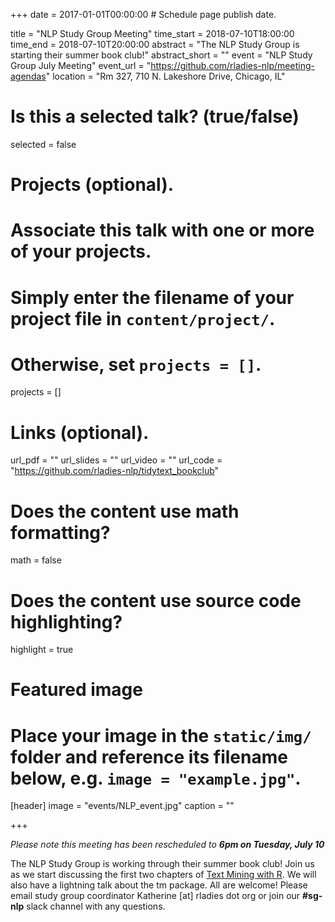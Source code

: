 +++
date = 2017-01-01T00:00:00  # Schedule page publish date.

title = "NLP Study Group Meeting"
time_start = 2018-07-10T18:00:00
time_end = 2018-07-10T20:00:00
abstract = "The NLP Study Group is starting their summer book club!"
abstract_short = ""
event = "NLP Study Group July Meeting"
event_url = "https://github.com/rladies-nlp/meeting-agendas"
location = "Rm 327, 710 N. Lakeshore Drive, Chicago, IL"

# Is this a selected talk? (true/false)
selected = false

# Projects (optional).
#   Associate this talk with one or more of your projects.
#   Simply enter the filename of your project file in `content/project/`.
#   Otherwise, set `projects = []`.
projects = []

# Links (optional).
url_pdf = ""
url_slides = ""
url_video = ""
url_code = "https://github.com/rladies-nlp/tidytext_bookclub"

# Does the content use math formatting?
math = false

# Does the content use source code highlighting?
highlight = true

# Featured image
# Place your image in the `static/img/` folder and reference its filename below, e.g. `image = "example.jpg"`.
[header]
image = "events/NLP_event.jpg"
caption = ""

+++

_Please note this meeting has been rescheduled to **6pm on Tuesday, July 10**_

The NLP Study Group is working through their summer book club! Join us as we start discussing the first two chapters of [Text Mining with R](https://www.tidytextmining.com/). We will also have a lightning talk about the tm package. All are welcome! Please email study group coordinator Katherine [at] rladies dot org or join our **#sg-nlp** slack channel with any questions. 